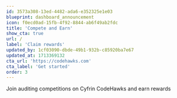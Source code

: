 ```yaml
---
id: 3573a308-13ed-4482-ada6-e352325e1e03
blueprint: dashboard_announcement
icon: f0ecd0ad-15fb-4f92-8844-ab6f49ab2fdc
title: 'Compete and Earn'
show_cta: true
url: /
label: 'Claim rewards'
updated_by: 1cf03090-dbde-49b1-932b-c85920ba7e67
updated_at: 1713369132
cta_url: 'https://codehawks.com'
cta_label: 'Get started'
order: 3
---
```

Join auditing competitions on Cyfrin CodeHawks and earn rewards